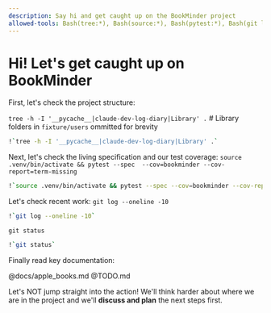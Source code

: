 ```yaml
---
description: Say hi and get caught up on the BookMinder project
allowed-tools: Bash(tree:*), Bash(source:*), Bash(pytest:*), Bash(git log:*), Bash(git status:*), Read
---
```


# Hi! Let's get caught up on BookMinder

First, let's check the project structure:

`tree -h -I '__pycache__|claude-dev-log-diary|Library' .` # Library folders in `fixture/users` ommitted for brevity
```zsh
!`tree -h -I '__pycache__|claude-dev-log-diary|Library' .`
```

Next, let's check the living specification and our test coverage:
`source .venv/bin/activate && pytest --spec  --cov=bookminder --cov-report=term-missing`
```zsh
!`source .venv/bin/activate && pytest --spec --cov=bookminder --cov-report=term-missing`
```

Let's check recent work:
`git log --oneline -10`
```zsh
!`git log --oneline -10`
```

`git status`
```zsh
!`git status`
```

Finally read key documentation:

@docs/apple_books.md
@TODO.md

Let's NOT jump straight into the action! We'll think harder about where we are in the project and we'll **discuss and plan** the next steps first.